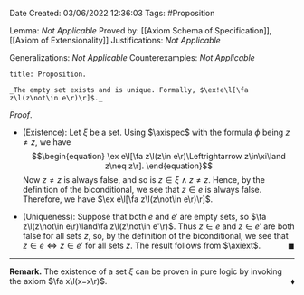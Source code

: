 <div class="topSpace"></div>

Date Created: 03/06/2022 12:36:03
Tags: #Proposition

Lemma: _Not Applicable_
Proved by: [[Axiom Schema of Specification]], [[Axiom of Extensionality]]
Justifications: _Not Applicable_

Generalizations: _Not Applicable_
Counterexamples: _Not Applicable_

``` ad-Proposition
title: Proposition.

_The empty set exists and is unique. Formally, $\ex!e\l[\fa z\l(z\not\in e\r)\r]$._

```

_Proof_.
* (Existence): Let $\xi$ be a set. Using $\axispec$ with the formula $\phi$ being $z\neq z$, we have
$$\begin{equation}
    \ex e\l[\fa z\l(z\in e\r)\Leftrightarrow z\in\xi\land z\neq z\r].
\end{equation}$$
Now $z\neq z$ is always false, and so is $z\in\xi\land z\neq z$. Hence, by the definition of the biconditional, we see that $z\in e$ is always false. Therefore, we have $\ex e\l[\fa z\l(z\not\in e\r)\r]$.

* (Uniqueness): Suppose that both $e$ and $e'$ are empty sets, so $\fa z\l(z\not\in e\r)\land\fa z\l(z\not\in e'\r)$. Thus $z\in e$ and $z\in e'$ are both false for all sets $z$, so, by the definition of the biconditional, we see that $z\in e\Leftrightarrow z\in e'$ for all sets $z$. The result follows from $\axiext$.<span style="float:right;">$\blacksquare$</span>

---

**Remark.** The existence of a set $\xi$ can be proven in pure logic by invoking the axiom $\fa x\l(x=x\r)$.<span style="float:right;">$\blacklozenge$</span>
